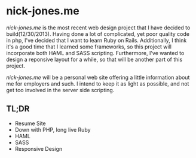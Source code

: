 nick-jones.me
=============

*nick-jones.me* is the most recent web design project that I have decided to build(12/30/2013).  Having done a lot of complicated, yet poor quality code in php, I've decided that I want to learn Ruby on Rails.  Additionally, I think it's a good time that I learned some frameworks, so this project will incorporate both HAML and SASS scripting.  Furthermore, I've wanted to design a reponsive layout for a while, so that will be another part of this project.

*nick-jones.me* will be a personal web site offering a little information about me for employers and such.  I intend to keep it as light as possible, and not get too involved in the server side scripting.

TL;DR
-----
- Resume Site
- Down with PHP, long live Ruby
- HAML
- SASS
- Responsive Design
